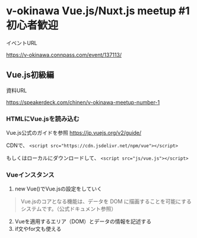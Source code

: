 # v-okinawa Vue.js/Nuxt.js meetup #1 初心者歓迎

イベントURL

https://v-okinawa.connpass.com/event/137113/

## Vue.js初級編

資料URL

https://speakerdeck.com/chinen/v-okinawa-meetup-number-1

### HTMLにVue.jsを読み込む

Vue.js公式のガイドを参照
https://jp.vuejs.org/v2/guide/

CDNで、
`<script src="https://cdn.jsdelivr.net/npm/vue"></script>`

もしくはローカルにダウンロードして、
`<script src="js/vue.js"></script>`


### Vueインスタンス
1. new Vue()でVue.jsの設定をしていく
> Vue.jsのコアとなる機能は、データを DOM に描画することを可能にするシステムです。（公式ドキュメント参照）
2. Vueを適用するエリア（DOM）とデータの情報を記述する
3. if文やfor文も使える

